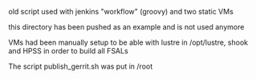 old script used with jenkins "workflow" (groovy) and two static VMs

this directory has been pushed as an example and is not used anymore


VMs had been manually setup to be able with lustre in /opt/lustre, shook
and HPSS in order to build all FSALs

The script publish_gerrit.sh was put in /root
